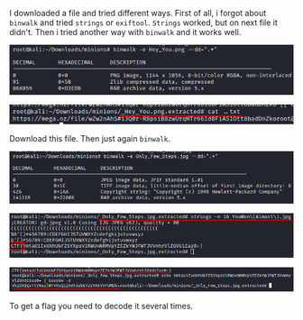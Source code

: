 I downloaded a file and tried different ways. First of all, i forgot about `binwalk`
and tried `strings` or `exiftool`. `Strings` worked, but on next file it didn't.
Then i tried another way with `binwalk` and it works well.

![first](screenshots/first.png)

![cat ..txt](screenshots/cat_..txt.png)

Download this file. Then just again `binwalk`.

![second](screenshots/second.png)

![strings](screenshots/strings.png)

![decode](screenshots/decode.png)

To get a flag you need to decode it several times.
